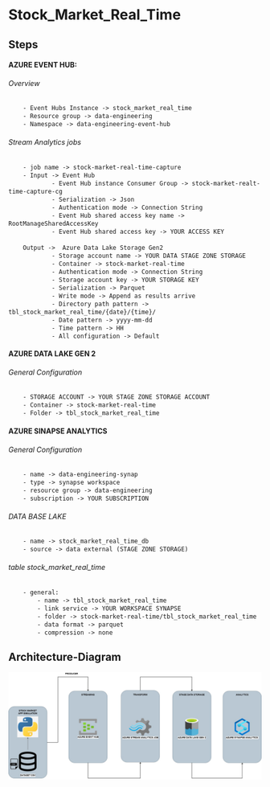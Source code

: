 # Stock_Market_Real_Time
## Steps

#### AZURE EVENT HUB:
###### Overview
        - Event Hubs Instance -> stock_market_real_time
        - Resource group -> data-engineering
        - Namespace -> data-engineering-event-hub

###### Stream Analytics jobs
        - job name -> stock-market-real-time-capture
        - Input -> Event Hub
                - Event Hub instance Consumer Group -> stock-market-realt-time-capture-cg
                - Serialization -> Json
                - Authentication mode -> Connection String
                - Event Hub shared access key name -> RootManageSharedAccessKey
                - Event Hub shared access key -> YOUR ACCESS KEY

        Output ->  Azure Data Lake Storage Gen2
                - Storage account name -> YOUR DATA STAGE ZONE STORAGE
                - Container -> stock-market-real-time
                - Authentication mode -> Connection String
                - Storage account key -> YOUR STORAGE KEY
                - Serialization -> Parquet
                - Write mode -> Append as results arrive
                - Directory path pattern -> tbl_stock_market_real_time/{date}/{time}/
                - Date pattern -> yyyy-mm-dd
                - Time pattern -> HH
                - All configuration -> Default


#### AZURE DATA LAKE GEN 2
###### General Configuration
        - STORAGE ACCOUNT -> YOUR STAGE ZONE STORAGE ACCOUNT
        - Container -> stock-market-real-time
        - Folder -> tbl_stock_market_real_time 


#### AZURE SINAPSE ANALYTICS
###### General Configuration 
        - name -> data-engineering-synap
        - type -> synapse workspace
        - resource group -> data-engineering
        - subscription -> YOUR SUBSCRIPTION

###### DATA BASE LAKE
        - name -> stock_market_real_time_db
        - source -> data external (STAGE ZONE STORAGE)

###### table stock_market_real_time
        - general:
            - name -> tbl_stock_market_real_time
            - link service -> YOUR WORKSPACE SYNAPSE 
            - folder -> stock-market-real-time/tbl_stock_market_real_time
            - data format -> parquet
            - compression -> none


## Architecture-Diagram
![Architecture-Diagram](Stock-Market-Real-Time-Azure-AZURE.jpg)